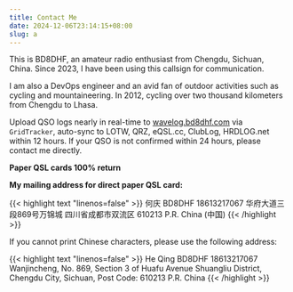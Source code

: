 ```yaml
---
title: Contact Me
date: 2024-12-06T23:14:15+08:00
slug: a
---
```


This is BD8DHF, an amateur radio enthusiast from Chengdu, Sichuan, China. Since 2023, I have been using this callsign for communication. 

I am also a DevOps engineer and an avid fan of outdoor activities such as cycling and mountaineering. In 2012, cycling over two thousand kilometers from Chengdu to Lhasa. 

Upload QSO logs nearly in real-time to [wavelog.bd8dhf.com](http://wavelog.bd8dhf.com) via `GridTracker`, auto-sync to LOTW, QRZ, eQSL.cc, ClubLog, HRDLOG.net within 12 hours. If your QSO is not confirmed within 24 hours, please contact me directly.

**Paper QSL cards 100% return** 

**My mailing address for direct paper QSL card:**

{{< highlight text "linenos=false" >}}
何庆 BD8DHF 18613217067
华府大道三段869号万锦城
四川省成都市双流区 610213
P.R. China (中国)
{{< /highlight >}}

If you cannot print Chinese characters, please use the following address:

{{< highlight text "linenos=false" >}}
He Qing BD8DHF 18613217067
Wanjincheng, No. 869, Section 3 of Huafu Avenue
Shuangliu District, Chengdu City, Sichuan, Post Code: 610213
P.R. China
{{< /highlight >}}
